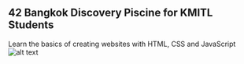 ## 42 Bangkok Discovery Piscine for KMITL Students
Learn the basics of creating websites with HTML, CSS and JavaScript
![alt text](![image](https://github.com/sanyaphoso/42Bangkok_DiscoveryPiscine/assets/174119717/2dcd4096-6bce-4e79-90f9-fa28210e19d6)
)
